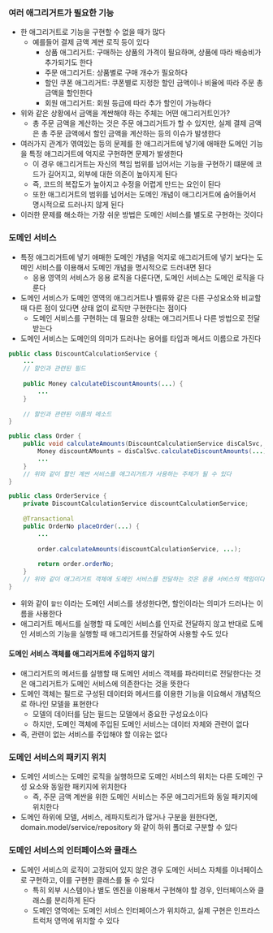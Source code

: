 ### 여러 애그리거트가 필요한 기능

* 한 애그리거트로 기능을 구현할 수 없을 때가 많다
  * 예를들어 결제 금액 계싼 로직 등이 있다
    * 상품 애그리거트: 구매하는 상품의 가격이 필요하며, 상품에 따라 배송비가 추가되기도 한다
    * 주문 애그리거트: 상품별로 구매 개수가 필요하다
    * 할인 쿠폰 애그리거트: 쿠폰별로 지정한 할인 금액이나 비율에 따라 주문 총 금액을 할인한다
    * 회원 애그리거트: 회원 등급에 따라 추가 할인이 가능하다
* 위와 같은 상황에서 금액을 계싼해야 하는 주체는 어떤 애그리거트인가?
  * 총 주문 금액을 계산하는 것은 주문 애그리거트가 할 수 있지만, 실제 결제 금액은 총 주문 금액에서 할인 금액을 계산하는 등의 이슈가 발생한다
* 여러가지 관계가 엮여있는 등의 문제를 한 애그리거트에 넣기에 애매한 도메인 기능을 특정 애그리거트에 억지로 구현하면 문제가 발생한다
  * 이 경우 애그리거트는 자신의 책임 범위를 넘어서는 기능을 구현하기 떄문에 코드가 길어지고, 외부에 대한 의존이 높아지게 된다
  * 즉, 코드의 복잡도가 높아지고 수정을 어렵게 만드는 요인이 된다
  * 또한 애그리거트의 범위를 넘어서는 도메인 개념이 애그리거트에 숨어들어서 명시적으로 드러나지 않게 된다
* 이러한 문제를 해소하는 가장 쉬운 방법은 도메인 서비스를 별도로 구현하는 것이다

### 도메인 서비스

* 특정 애그리거트에 넣기 애매한 도메인 개념을 억지로 애그리거트에 넣기 보다는 도메인 서비스를 이용해서 도메인 개념을 명시적으로 드러내면 된다
  * 응용 영역의 서비스가 응용 로직을 다룬다면, 도메인 서비스는 도메인 로직을 다룬다
* 도메인 서비스가 도메인 영역의 애그리거트나 벨류와 같은 다른 구성요소와 비교할 때 다른 점이 있다면 상태 없이 로직만 구현한다는 점이다
  * 도메인 서비스를 구현하는 데 필요한 상태는 애그리거트나 다른 방법으로 전달받는다
* 도메인 서비스는 도메인의 의미가 드러나는 용어를 타입과 메서드 이름으로 가진다

```java
public class DiscountCalculationService {
    ...
    // 할인과 관련된 필드
    
    public Money calculateDiscountAmounts(...) {
        ...
    }
    
    // 할인과 관련된 이름의 메소드
}

public class Order {
    public void calculateAmounts(DiscountCalculationService disCalSvc, ...) {
        Money discountAMounts = disCalSvc.calculateDiscountAmounts(...);
        ...
    }
    // 위와 같이 할인 계싼 서비스를 애그리거트가 사용하는 주체가 될 수 있다
}

public class OrderService {
    private DiscountCalculationService discountCalculationService;
    
    @Transactional
    public OrderNo placeOrder(...) {
        ...
      
        order.calculateAmounts(discountCalculationService, ...);
        
        return order.orderNo;
    }
    // 위와 같이 애그리거트 객체에 도메인 서비스를 전달하는 것은 응용 서비스의 책임이다
} 
```

* 위와 같이 `할인` 이라는 도메인 서비스를 생성한다면, 할인이라는 의미가 드러나는 이름을 사용한다
* 애그리거트 메서드를 실행할 때 도메인 서비스를 인자로 전달하지 않고 반대로 도메인 서비스의 기능을 실행할 때 애그리거트를 전달하여 사용할 수도 있다

#### 도메인 서비스 객체를 애그리거트에 주입하지 않기

* 애그리거트의 메서드를 실행할 때 도메인 서비스 객체를 파라미터로 전달한다는 것은 애그리거트가 도메인 서비스에 의존한다는 것을 뜻한다
* 도메인 객체는 필드로 구성된 데이터와 메서드를 이용한 기능을 이요해서 개념적으로 하나인 모델을 표현한다
  * 모델의 데이터를 담는 필드는 모델에서 중요한 구성요소이다
  * 하지만, 도메인 객체에 주입된 도메인 서비스는 데이터 자체와 관련이 없다
* 즉, 관련이 없는 서비스를 주입해야 할 이유는 없다

### 도메인 서비스의 패키지 위치

* 도메인 서비스는 도메인 로직을 실행하므로 도메인 서비스의 위치는 다른 도메인 구성 요소와 동일한 패키지에 위치한다
  * 즉, 주문 금액 계싼을 위한 도메인 서비스는 주문 애그리거트와 동일 패키지에 위치한다
* 도메인 하위에 모델, 서비스, 레파지토리가 많거나 구분을 원한다면, domain.model/service/repository 와 같이 하위 폴더로 구분할 수 있다

### 도메인 서비스의 인터페이스와 클래스

* 도메인 서비스의 로직이 고정되어 있지 않은 경우 도메인 서비스 자체를 이너페이스로 구현하고, 이를 구현한 클래스를 둘 수 있다
  * 특히 외부 시스템이나 별도 엔진을 이용해서 구현해야 할 경우, 인터페이스와 클래스를 분리하게 된다
  * 도메인 영역에는 도메인 서비스 인터페이스가 위치하고, 실제 구현은 인프라스트럭처 영역에 위치할 수 있다